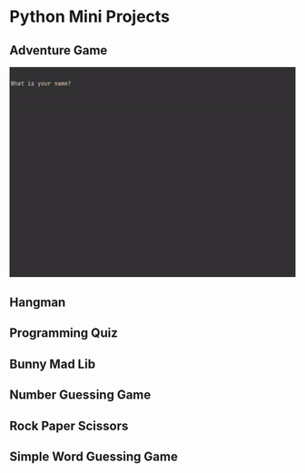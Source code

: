# Python Mini Projects

## Adventure Game 
![Adventure Game v1](https://raw.githubusercontent.com/christine-lehmann/Python-Mini-Projects/main/images/Adventure%20Game%20v1.gif?token=APKSPOP23MHF3XRUJSYBLUDBEDL2W)

## Hangman

## Programming Quiz

## Bunny Mad Lib

## Number Guessing Game

## Rock Paper Scissors

## Simple Word Guessing Game
